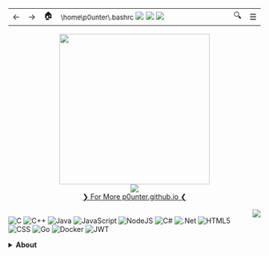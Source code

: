 <table>
  <tr>
    <td>←</td>
    <td>→</td>
    <td>🏠︎</td>
    <td width="1200">
      <small>\home\p0unter\.bashrc</small>
      <a href="https://discord.gg/_pounter"><img src="https://img.shields.io/badge/Discord-%237289DA.svg?logo=discord&logoColor=white"></a>
      <a href="https://www.linkedin.com/in/yavuz-s-g-85b013374/"><img src="https://img.shields.io/badge/LinkedIn-%230077B5.svg?logo=linkedin&logoColor=white"></a>
      <a href="mailto:p0unter@proton.me"><img src="https://img.shields.io/badge/Email-D14836?logo=gmail&logoColor=white"></a>
    </td>
    <td>🔍</td>
    <td>☰</td>
  </tr>
</table>

<div align="center">
  <img src="https://github.com/user-attachments/assets/425ea767-bead-4756-9692-581ebda912d2" height="300">
</div>
<div align="center">
  <img src="https://komarev.com/ghpvc/?username=p0unter"  />
</div>

<div align="center">
  <a href="https://p0unter.github.io">❯ For More p0unter.github.io ❮</a> 
</div> <br>

<img src="https://nirzak-streak-stats.vercel.app/?user=p0unter&theme=shadow_blue&hide_border=true" align="right">

![C](https://img.shields.io/badge/c_|_Socket_|_Embedded-black.svg?style=for-the-badge&logo=c&logoColor=white) ![C++](https://img.shields.io/badge/c++-black.svg?style=for-the-badge&logo=c%2B%2B&logoColor=white) ![Java](https://img.shields.io/badge/java-black.svg?style=for-the-badge&logo=openjdk&logoColor=white) ![JavaScript](https://img.shields.io/badge/javascript-black.svg?style=for-the-badge&logo=javascript&logoColor=white) ![NodeJS](https://img.shields.io/badge/node.js-black?style=for-the-badge&logo=node.js&logoColor=white) ![C#](https://img.shields.io/badge/c%23-black.svg?style=for-the-badge&logo=csharp&logoColor=white) ![.Net](https://img.shields.io/badge/.NET-black?style=for-the-badge&logo=.net&logoColor=white) ![HTML5](https://img.shields.io/badge/html5-black.svg?style=for-the-badge&logo=html5&logoColor=white) ![CSS](https://img.shields.io/badge/css_|_sass-black.svg?style=for-the-badge&logo=css3&logoColor=white) ![Go](https://img.shields.io/badge/go-black.svg?style=for-the-badge&logo=go&logoColor=white) ![Docker](https://img.shields.io/badge/docker-black.svg?style=for-the-badge&logo=docker&logoColor=white) ![JWT](https://img.shields.io/badge/JWT-black?style=for-the-badge&logo=JSON%20web%20tokens)

<details>
  <summary><strong>About</strong></summary>
  <br>
Based on my passion for the software industry, I have gained a wide range of experience by developing myself in various fields from a young age. I especially focused on deepening in the field of low-level programming and shared my knowledge in this field by developing open source My goal is to contribute to the problems that people face in the software world by creating innovative solutions.
</details>

